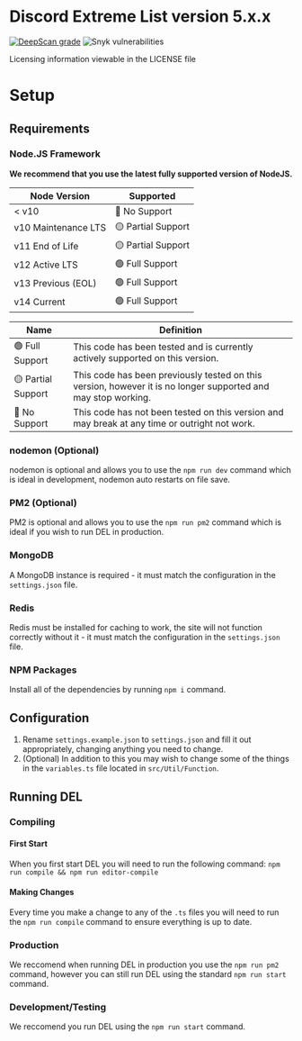 # Discord Extreme List version 5.x.x

[![DeepScan grade](https://deepscan.io/api/teams/8370/projects/12889/branches/206397/badge/grade.svg)](https://deepscan.io/dashboard#view=project&tid=8370&pid=12889&bid=206397)
![Snyk vulnerabilities](https://img.shields.io/snyk/vulnerabilities/github/discordextremelist/website)

Licensing information viewable in the LICENSE file

# Setup

## Requirements

### Node.JS Framework

**We recommend that you use the latest fully supported version of NodeJS.**

| Node Version        | Supported          |
| ------------------- | ------------------ |
| < v10               | 🔴 No Support      |
| v10 Maintenance LTS | 🟡 Partial Support |
| v11 End of Life     | 🟡 Partial Support |
| v12 Active LTS      | 🟢 Full Support    |   
| v13 Previous (EOL)  | 🟢 Full Support    |     
| v14 Current         | 🟢 Full Support    |  

| Name                    | Definition                                                                                                   |
| ----------------------- | ------------------------------------------------------------------------------------------------------------ |
| 🟢 Full Support         | This code has been tested and is currently actively supported on this version.                               |
| 🟡 Partial Support      | This code has been previously tested on this version, however it is no longer supported and may stop working. |
| 🔴 No Support           | This code has not been tested on this version and may break at any time or outright not work.                |     

### nodemon (Optional)

nodemon is optional and allows you to use the `npm run dev` command which is ideal in development, nodemon auto restarts on file save.

### PM2 (Optional)

PM2 is optional and allows you to use the `npm run pm2` command which is ideal if you wish to run DEL in production.

### MongoDB

A MongoDB instance is required - it must match the configuration in the `settings.json` file.

### Redis

Redis must be installed for caching to work, the site will not function correctly without it - it must match the configuration in the `settings.json` file.

### NPM Packages
Install all of the dependencies by running `npm i` command.

## Configuration

1. Rename `settings.example.json` to `settings.json` and fill it out appropriately, changing anything you need to change.
2. (Optional) In addition to this you may wish to change some of the things in the `variables.ts` file located in `src/Util/Function`.

## Running DEL

### Compiling

#### First Start

When you first start DEL you will need to run the following command: `npm run compile && npm run editor-compile`

#### Making Changes

Every time you make a change to any of the `.ts` files you will need to run the `npm run compile` command to ensure everything is up to date.

### Production

We reccomend when running DEL in production you use the `npm run pm2` command, however you can still run DEL using the standard `npm run start` command.

### Development/Testing

We reccomend you run DEL using the `npm run start` command.
